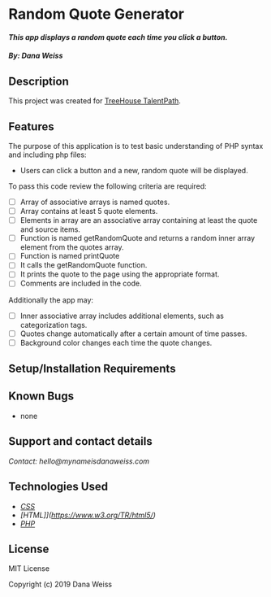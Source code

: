 # Random Quote Generator

#### _This app displays a random quote each time you click a button._

#### _By: Dana Weiss_

## Description

This project was created for [TreeHouse TalentPath](https://teamtreehouse.com/).

## Features

The purpose of this application is to test basic understanding of PHP syntax and including php files:

* Users can click a button and a new, random quote will be displayed.

To pass this code review the following criteria are required:

- [ ] Array of associative arrays is named quotes.
- [ ] Array contains at least 5 quote elements.
- [ ] Elements in array are an associative array containing at least the quote and source items.
- [ ] Function is named getRandomQuote and returns a random inner array element from the quotes array.
- [ ] Function is named printQuote
- [ ] It calls the getRandomQuote function.
- [ ] It prints the quote to the page using the appropriate format.
- [ ] Comments are included in the code.

Additionally the app may:

- [ ] Inner associative array includes additional elements, such as categorization tags.
- [ ] Quotes change automatically after a certain amount of time passes.
- [ ] Background color changes each time the quote changes.

## Setup/Installation Requirements

## Known Bugs
 * none

## Support and contact details

_Contact: hello@mynameisdanaweiss.com_

## Technologies Used

* _[CSS](https://www.w3.org/TR/CSS/)_
* _[HTML]](https://www.w3.org/TR/html5/)_
* _[PHP](https://teamcapybara.github.io/capybara/)_

## License

MIT License

Copyright (c) 2019 Dana Weiss
